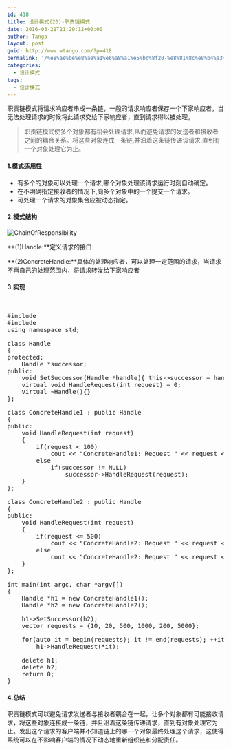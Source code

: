```yaml
---
id: 418
title: 设计模式(20)-职责链模式
date: 2016-03-21T21:29:12+00:00
author: Tango
layout: post
guid: http://www.wtango.com/?p=418
permalink: '/%e8%ae%be%e8%ae%a1%e6%a8%a1%e5%bc%8f20-%e8%81%8c%e8%b4%a3%e9%93%be%e6%a8%a1%e5%bc%8f/'
categories:
  - 设计模式
tags:
  - 设计模式
---
```

职责链模式将请求响应者串成一条链，一般的请求响应者保存一个下家响应者，当无法处理请求的时候将此请求交给下家响应者，直到请求得以被处理。

> 职责链模式使多个对象都有机会处理请求,从而避免请求的发送者和接收者之间的耦合关系。将这些对象连成一条链,并沿着这条链传递该请求,直到有一个对象处理它为止。

<!--more-->

#### 1.模式适用性

  * 有多个的对象可以处理一个请求,哪个对象处理该请求运行时刻自动确定。
  * 在不明确指定接收者的情况下,向多个对象中的一个提交一个请求。
  * 可处理一个请求的对象集合应被动态指定。

#### 2.模式结构

<img class="aligncenter size-full wp-image-419" src="../wp-content/uploads/2016/03/ChainOfResponsibility.png" alt="ChainOfResponsibility" width="887" height="412" srcset="../wp-content/uploads/2016/03/ChainOfResponsibility.png 887w, ../wp-content/uploads/2016/03/ChainOfResponsibility-300x139.png 300w, ../wp-content/uploads/2016/03/ChainOfResponsibility-768x357.png 768w" sizes="(max-width: 887px) 100vw, 887px" />

**(1)Handle:**定义请求的接口

**(2)ConcreteHandle:**具体的处理响应者，可以处理一定范围的请求，当请求不再自己的处理范围内，将请求转发给下家响应者

#### 3.实现

&nbsp;

<pre class="brush: cpp; title: ; notranslate" title="">#include <iostream>
#include <vector>
using namespace std;

class Handle
{
protected:
	Handle *successor;
public:
	void SetSuccessor(Handle *handle){ this->successor = handle;}
	virtual void HandleRequest(int request) = 0;
	virtual ~Handle(){}
};

class ConcreteHandle1 : public Handle
{
public:
	void HandleRequest(int request)
	{
		if(request < 100)
			cout << "ConcreteHandle1: Request " << request << " accept." << endl;
		else
			if(successor != NULL)
				successor->HandleRequest(request);
	}
};

class ConcreteHandle2 : public Handle
{
public:
	void HandleRequest(int request)
	{
		if(request <= 500)
			cout << "ConcreteHandle2: Request " << request << " accept." << endl;
		else
			cout << "ConcreteHandle2: Request " << request << " refuse." << endl;
	}
};

int main(int argc, char *argv[])
{
	Handle *h1 = new ConcreteHandle1();
	Handle *h2 = new ConcreteHandle2();

	h1->SetSuccessor(h2);
	vector<int> requests = {10, 20, 500, 1000, 200, 5000};

	for(auto it = begin(requests); it != end(requests); ++it)
		h1->HandleRequest(*it);

	delete h1;
	delete h2;
	return 0;
}
</pre>

#### 4.总结

职责链模式可以避免请求发送者与接收者耦合在一起，让多个对象都有可能接收请求，将这些对象连接成一条链，并且沿着这条链传递请求，直到有对象处理它为止。发出这个请求的客户端并不知道链上的哪一个对象最终处理这个请求，这使得系统可以在不影响客户端的情况下动态地重新组织链和分配责任。